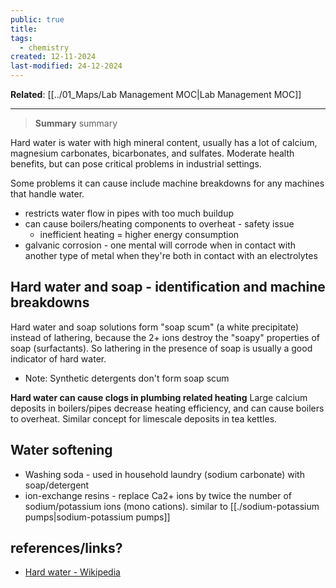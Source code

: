 ```yaml
---
public: true
title: 
tags:
  - chemistry
created: 12-11-2024
last-modified: 24-12-2024
---
```

**Related**: [[../01_Maps/Lab Management MOC|Lab Management MOC]]

---
> **Summary**
> summary


Hard water is water with high mineral content, usually has a lot of calcium, magnesium carbonates, bicarbonates, and sulfates. Moderate health benefits, but can pose critical problems in industrial settings.

Some problems it can cause include machine breakdowns for any machines that handle water.
* restricts water flow in pipes with too much buildup
* can cause boilers/heating components to overheat - safety issue
	* inefficient heating = higher energy consumption
* galvanic corrosion - one mental will corrode when in contact with another type of metal when they're both in contact with an electrolytes

## Hard water and soap - identification and machine breakdowns
Hard water and soap solutions form "soap scum" (a white precipitate) instead of lathering, because the 2+ ions destroy the "soapy" properties of soap (surfactants). So lathering in the presence of soap is usually a good indicator of hard water.
* Note: Synthetic detergents don't form soap scum

**Hard water can cause clogs in plumbing related heating**
Large calcium deposits in boilers/pipes decrease heating efficiency, and can cause boilers to overheat. Similar concept for limescale deposits in tea kettles.


## Water softening
* Washing soda - used in household laundry (sodium carbonate) with soap/detergent
* ion-exchange resins - replace Ca2+ ions by twice the number of sodium/potassium ions (mono cations). similar to [[./sodium-potassium pumps|sodium-potassium pumps]]




## references/links?
* [Hard water - Wikipedia](https://en.wikipedia.org/wiki/Hard_water)
